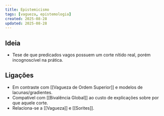 ```yaml
---
title: Epistemicismo
tags: [vagueza, epistemologia]
created: 2025-08-28
updated: 2025-08-28
---
```


## Ideia
- Tese de que predicados vagos possuem um corte nítido real, porém incognoscível na prática.

## Ligações
- Em contraste com [[Vagueza de Ordem Superior]] e modelos de lacunas/gradientes.
- Compatível com [[Bivalência Global]] ao custo de explicações sobre por que aquele corte.
- Relaciona-se a [[Vagueza]] e [[Sorites]].
